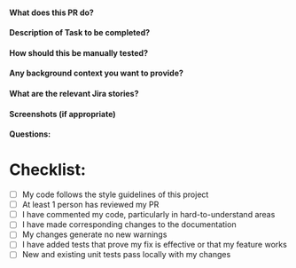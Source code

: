 #### What does this PR do?
#### Description of Task to be completed?
#### How should this be manually tested?
#### Any background context you want to provide?
#### What are the relevant Jira stories?
#### Screenshots (if appropriate)
#### Questions:

# Checklist:

- [ ] My code follows the style guidelines of this project
- [ ] At least 1 person has reviewed my PR
- [ ] I have commented my code, particularly in hard-to-understand areas
- [ ] I have made corresponding changes to the documentation
- [ ] My changes generate no new warnings
- [ ] I have added tests that prove my fix is effective or that my feature works
- [ ] New and existing unit tests pass locally with my changes